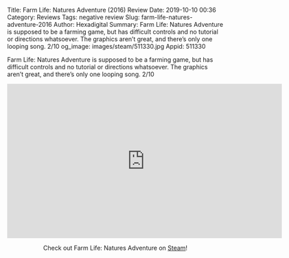 Title: Farm Life: Natures Adventure (2016) Review
Date: 2019-10-10 00:36
Category: Reviews
Tags: negative review
Slug: farm-life-natures-adventure-2016
Author: Hexadigital
Summary: Farm Life: Natures Adventure is supposed to be a farming game, but has difficult controls and no tutorial or directions whatsoever. The graphics aren’t great, and there’s only one looping song. 2/10
og_image: images/steam/511330.jpg
Appid: 511330

Farm Life: Natures Adventure is supposed to be a farming game, but has difficult controls and no tutorial or directions whatsoever. The graphics aren’t great, and there’s only one looping song. 2/10

<center><iframe src="https://www.youtube.com/embed/u39B9RmBxVY?feature=oembed" allow="accelerometer; autoplay; encrypted-media; gyroscope; picture-in-picture" width="640" height="360" frameborder="0"></iframe>

Check out Farm Life: Natures Adventure on [Steam](https://store.steampowered.com/app/511330/?curator_clanid=34633900)!</center>
